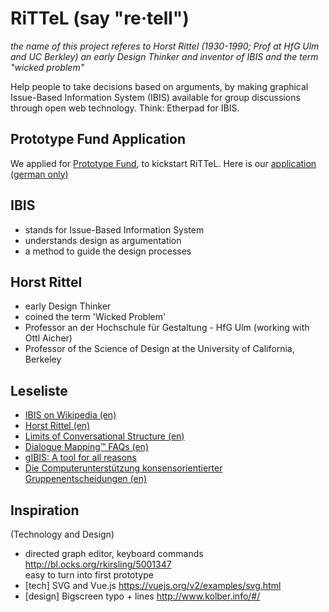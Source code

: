 # RiTTeL (say "re·tell")

*the name of this project referes to Horst Rittel (1930-1990; Prof at HfG Ulm and UC Berkley) an early Design Thinker and inventor of IBIS and the term "wicked problem"*

Help people to take decisions based on arguments, by making graphical Issue-Based Information System (IBIS) available for group discussions through open web technology. Think: Etherpad for IBIS.

## Prototype Fund Application

We applied for [Prototype Fund](https://prototypefund.de/en/), to kickstart RiTTeL. Here is our [application (german only)](https://github.com/rockitbaby/rttl/blob/master/prototypefund-application.md)

## IBIS

- stands for Issue-Based Information System
- understands design as argumentation
- a method to guide the design processes

## Horst Rittel

- early Design Thinker
- coined the term 'Wicked Problem'
- Professor an der Hochschule für Gestaltung - HfG Ulm (working with Ottl Aicher)
- Professor of the Science of Design at the University of California, Berkeley

## Leseliste

- [IBIS on Wikipedia (en)](https://en.wikipedia.org/wiki/Issue-Based_Information_System)
- [Horst Rittel (en)](https://en.wikipedia.org/wiki/Horst_Rittel)
- [Limits of Conversational Structure (en)](https://www.youtube.com/watch?v=pxS5wUljfjE)
- [Dialogue Mapping™ FAQs (en)](http://www.cognexus.org/id41.htm)
- [gIBIS: A tool for all reasons](http://onlinelibrary.wiley.com/doi/10.1002/(SICI)1097-4571(198905)40:3%3C200::AID-ASI11%3E3.0.CO;2-U/full (en))
- [Die Computerunterstützung konsensorientierter Gruppenentscheidungen (en)](https://books.google.de/books?id=uIas8LNIczIC&pg=PA197&lpg=PA197&dq=%22gIBIS%22+rittel&source=bl&ots=U_KItG5VVn&sig=BSedbt3H1NM7VDgziWt1xLQEX6c&hl=en&sa=X&ved=0ahUKEwiW85PPu_7SAhVLWBQKHaSSBHgQ6AEIMjAF#v=onepage&q=%22gIBIS%22%20rittel&f=false)

## Inspiration

(Technology and Design)

- directed graph editor, keyboard commands http://bl.ocks.org/rkirsling/5001347  
easy to turn into first prototype
- [tech] SVG and Vue.js https://vuejs.org/v2/examples/svg.html
- [design] Bigscreen typo + lines http://www.kolber.info/#/

